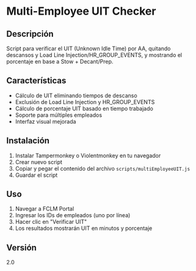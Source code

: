 # Multi-Employee UIT Checker

## Descripción
Script para verificar el UIT (Unknown Idle Time) por AA, quitando descansos y Load Line Injection/HR_GROUP_EVENTS, y mostrando el porcentaje en base a Stow + Decant/Prep.

## Características
- Cálculo de UIT eliminando tiempos de descanso
- Exclusión de Load Line Injection y HR_GROUP_EVENTS
- Cálculo de porcentaje UIT basado en tiempo trabajado
- Soporte para múltiples empleados
- Interfaz visual mejorada

## Instalación
1. Instalar Tampermonkey o Violentmonkey en tu navegador
2. Crear nuevo script
3. Copiar y pegar el contenido del archivo `scripts/multiEmployeeUIT.js`
4. Guardar el script

## Uso
1. Navegar a FCLM Portal
2. Ingresar los IDs de empleados (uno por línea)
3. Hacer clic en "Verificar UIT"
4. Los resultados mostrarán UIT en minutos y porcentaje

## Versión
2.0
